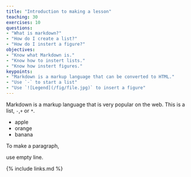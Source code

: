 ```yaml
---
title: "Introduction to making a lesson"
teaching: 30
exercises: 10
questions:
- "What is markdown?"
- "How do I create a list?"
- "How do I instert a figure?"
objectives:
- "Know what Markdown is."
- "Know how to instert lists."
- "Know how instert figures."
keypoints:
- "Markdown is a markup language that can be converted to HTML."
- "Use `-` to start a list"
- "Use `![Legend](/fig/file.jpg)` to insert a figure"
---
```


Markdown is a markup language that is very popular on the web.
This is a list, `-`,`+` or `*`.

- apple
- orange
- banana

To make a paragraph, 

use empty line.

{% include links.md %}
